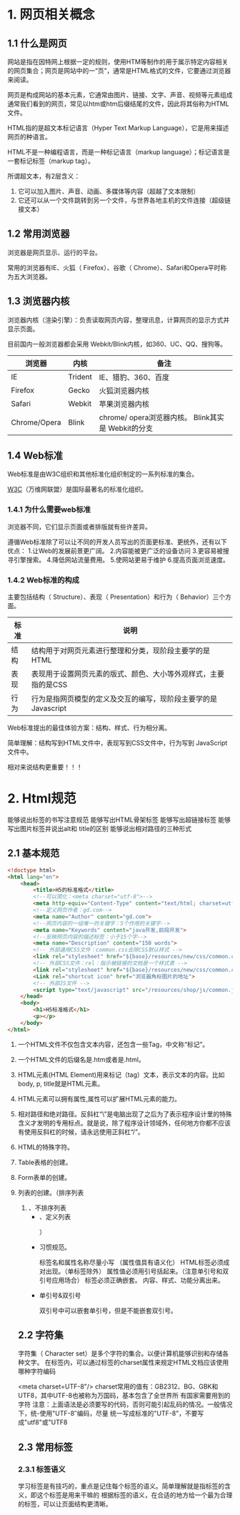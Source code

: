 # 1. 网页相关概念

## 1.1 什么是网页

网站是指在因特网上根据一定的规则，使用HTM等制作的用于属示特定内容相关的网页集合；网页是网站中的一“页”，通常是HTML格式的文件，它要通过浏览器来阅读。

网页是构成网站的基本元素，它通常由图片、链接、文字、声音、视频等元素组成通常我们看到的网页，常见以htm或htm后缀结尾的文件，因此将其俗称为HTML文件。

HTML指的是超文本标记语言（Hyper Text Markup Language），它是用来描述网页的种语言。

HTML不是一种编程语言，而是一种标记语言（markup language）；标记语言是一套标记标签（markup tag）。

所谓超文本，有2层含义：

1. 它可以加入图片、声音、动画、多媒体等内容（超越了文本限制）
2. 它还可以从一个文件跳转到另一个文件，与世界各地主机的文件连接（超级链接文本）

## 1.2 常用浏览器

浏览器是网页显示、运行的平台。

常用的浏览器有IE、火狐（ Firefox）、谷歌（ Chrome）、Safari和Opera平时称为五大浏览器。

## 1.3 浏览器内核

浏览器内核（渲染引擎）：负责读取网页内容，整理讯息，计算网页的显示方式并显示页面。

目前国内一般浏览器都会采用 Webkit/Blink内核，如360、UC、QQ、搜狗等。

| 浏览器       | 内核    | 备注                                               |
| ------------ | ------- | -------------------------------------------------- |
| IE           | Trident | IE、猎豹、360、百度                                |
| Firefox      | Gecko   | 火狐浏览器内核                                     |
| Safari       | Webkit  | 苹果浏览器内核                                     |
| Chrome/Opera | Blink   | chrome/ opera浏览器内核。 Blink其实是 Webkit的分支 |

## 1.4 Web标准

Web标准是由W3C组织和其他标准化组织制定的一系列标准的集合。

[W3C](http://www.w3school.com.cn/html/html_jianjie.asp)（万维网联盟）是国际最著名的标准化组织。

### 1.4.1 为什么需要web标准

浏览器不同，它们显示页面或者排版就有些许差异。

遵循Web标准除了可以让不同的开发人员写出的页面更标准、更统外，还有以下优点：
1.让Web的发展前景更广阔。
2.内容能被更广泛的设备访问
3.更容易被搜寻引擎搜索。
4.降低网站流量费用。
5.使网站更易于维护
6.提高页面浏览速度。

### 1.4.2 Web标准的构成

主要包括结构（ Structure）、表现（ Presentation）和行为（ Behavior）三个方面。

| 标准 | 说明                                                         |
| ---- | ------------------------------------------------------------ |
| 结构 | 结构用于对网页元素进行整理和分类，现阶段主要学的是HTML       |
| 表现 | 表现用于设置网页元素的版式、颜色、大小等外观样式，主要指的是CSS |
| 行为 | 行为是指网页模型的定义及交互的编写，现阶段主要学的是 Javascript |

Web标准提出的最佳体验方案：结构、样式、行为相分离。

简单理解：结构写到HTML文件中，表现写到CSS文件中，行为写到 JavaScript文件中。

相对来说结构更重要！！！

# 2. Html规范

能够说出标签的书写注意规范
能够写出HTML骨架标签
能够写出超链接标签
能够写出图片标签并说出alt和 title的区别
能够说出相对路径的三种形式

## 2.1 基本规范
```html
<!doctype html>
<html lang="en">
	<head>
        <title>H5的标准格式</title>
		<!--可以简化：<meta charset="utf-8">-->
		<meta http-equiv="Content-Type" content="text/html; charset=utf-8" />
		<!--定义网页作者：gd.com-->
		<meta name="Author" content="gd.com">
		<!--网页内容的一组唯一的关键字：5个作用的关键字-->
		<meta name="Keywords" content="java开发,前段开发">
		<!--反映网页内容的描述标签：小于15个字-->
		<meta name="Description" content="150 words">
		<!-- 外部通用CSS文件：common.css去除CSS默认样式 -->
		<link rel="stylesheet" href="${base}/resources/new/css/common.css" />
		<!-- 外部CSS文件：rel：指示被链接的文档是一个样式表 -->
		<link rel="stylesheet" href="${base}/resources/new/css/common.css" />
		<Link rel="shortcut icon" href="浏览器角标图片的地址">
		<!-- 外部JS文件 -->
		<script type="text/javascript" src="/resources/shop/js/common.js"></script>
	</head>
	<body>
		<h1>H5标准格式</h1>
		<p></p>
	</body>
</html>
```

1.	一个HTML文件不仅包含文本内容，还包含一些Tag，中文称“标记”。
2.	一个HTML文件的后缀名是.htm或者是.html。
3.	HTML元素(HTML Element)用来标记（tag）文本，表示文本的内容。比如body, p, title就是HTML元素。
4.	HTML元素可以拥有属性,属性可以扩展HTML元素的能力。
5.	相对路径和绝对路径。反斜杠“\”是电脑出现了之后为了表示程序设计里的特殊含义才发明的专用标点。就是说，除了程序设计领域外，任何地方你都不应该有使用反斜杠的时候，请永远使用正斜杠“/”。
6.	HTML的特殊字符。
7.	Table表格的创建。
8.	Form表单的创建。
9.	列表的创建。（排序列表<ol><li>、不排序列表<ul><li>、定义列表<dl><dt>）
10.	习惯规范。

    标签名和属性名称尽量小写 （属性值具有语义化）
    HTML标签必须成对出现。（单标签除外）
    属性值必须用引号括起来。（注意单引号和双引号应用场合）
    标签必须正确嵌套。
    内容、样式、功能分离出来。
11.	单引号&双引号

    双引号中可以嵌套单引号，但是不能嵌套双引号。
## 2.2 字符集

字符集（ Character set）是多个字符的集合。以便计算机能够识别和存储各种文字。
在<head>标签内，可以通过<meta>标签的charset属性来规定HTML文档应该使用哪种字符编码

<meta charset=UTF-8"/>
charset常用的值有：GB2312、BG、GBK和UTF8，其中UTF-8也被称为万国码，基本包含了全世界所
有国家需要用到的字符
注意：上面语法是必须要写的代码，否则可能引起乱码的情况。一般情况下，统-使用"UTF-8″编码，尽量
统一写成标准的"UTF-8"，不要写成"utf8"或"UTF8

## 2.3 常用标签

### 2.3.1 标签语义

学习标签是有技巧的，重点是记住每个标签的语义。简单理解就是指标签的含义，即这个标签是用来干嘛的
根据标签的语义，在合适的地方给一个最为合理的标签，可以让页面结构更清晰。


